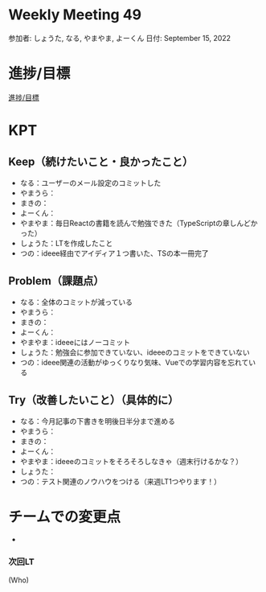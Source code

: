 # Weekly Meeting 49

参加者: しょうた, なる, やまやま, よーくん
日付: September 15, 2022

# 進捗/目標

[進捗/目標](Weekly%20Meeting%2049%209e50d120ea1b49528b144702695ac4de/%E9%80%B2%E6%8D%97%20%E7%9B%AE%E6%A8%99%204d5ef691c407417a93ff7f376b699f92.csv)

# KPT

## Keep（続けたいこと・良かったこと）

- なる：ユーザーのメール設定のコミットした
- やまうら：
- まきの：
- よーくん：
- やまやま：毎日Reactの書籍を読んで勉強できた（TypeScriptの章しんどかった）
- しょうた：LTを作成したこと
- つの：ideee経由でアイディア１つ書いた、TSの本一冊完了

## Problem（課題点）

- なる：全体のコミットが減っている
- やまうら：
- まきの：
- よーくん：
- やまやま：ideeeにはノーコミット
- しょうた：勉強会に参加できていない、ideeeのコミットをできていない
- つの：ideee関連の活動がゆっくりなり気味、Vueでの学習内容を忘れている

## Try（改善したいこと）（具体的に）

- なる：今月記事の下書きを明後日半分まで進める
- やまうら：
- まきの：
- よーくん：
- やまやま：ideeeのコミットをそろそろしなきゃ（週末行けるかな？）
- しょうた：
- つの：テスト関連のノウハウをつける（来週LT1つやります！）

# チームでの変更点

- 

### 次回LT

(Who)